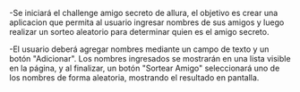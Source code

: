 -Se iniciará el challenge amigo secreto de allura, el objetivo es crear una aplicacion que permita al usuario 
ingresar nombres de sus amigos y luego realizar un sorteo aleatorio para determinar quien es el amigo secreto.

-El usuario deberá agregar nombres mediante un campo de texto y un botón "Adicionar". Los nombres ingresados se mostrarán 
en una lista visible en la página, y al finalizar, un botón "Sortear Amigo" seleccionará uno de los nombres de forma aleatoria, 
mostrando el resultado en pantalla.


